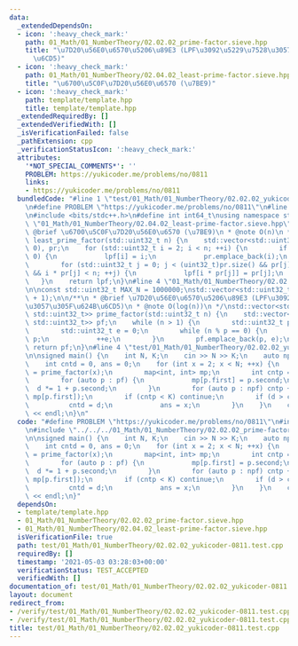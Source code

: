 ```yaml
---
data:
  _extendedDependsOn:
  - icon: ':heavy_check_mark:'
    path: 01_Math/01_NumberTheory/02.02.02_prime-factor.sieve.hpp
    title: "\u7D20\u56E0\u6570\u5206\u89E3 (LPF\u3092\u5229\u7528\u3057\u305F\u624B\
      \u6CD5)"
  - icon: ':heavy_check_mark:'
    path: 01_Math/01_NumberTheory/02.04.02_least-prime-factor.sieve.hpp
    title: "\u6700\u5C0F\u7D20\u56E0\u6570 (\u7BE9)"
  - icon: ':heavy_check_mark:'
    path: template/template.hpp
    title: template/template.hpp
  _extendedRequiredBy: []
  _extendedVerifiedWith: []
  _isVerificationFailed: false
  _pathExtension: cpp
  _verificationStatusIcon: ':heavy_check_mark:'
  attributes:
    '*NOT_SPECIAL_COMMENTS*': ''
    PROBLEM: https://yukicoder.me/problems/no/0811
    links:
    - https://yukicoder.me/problems/no/0811
  bundledCode: "#line 1 \"test/01_Math/01_NumberTheory/02.02.02_yukicoder-0811.test.cpp\"\
    \n#define PROBLEM \"https://yukicoder.me/problems/no/0811\"\n#line 1 \"template/template.hpp\"\
    \n#include <bits/stdc++.h>\n#define int int64_t\nusing namespace std;\n#line 5\
    \ \"01_Math/01_NumberTheory/02.04.02_least-prime-factor.sieve.hpp\"\n\n/**\n *\
    \ @brief \u6700\u5C0F\u7D20\u56E0\u6570 (\u7BE9)\n * @note O(n)\n */\nstd::vector<std::uint32_t>\
    \ least_prime_factor(std::uint32_t n) {\n    std::vector<std::uint32_t> lpf(n,\
    \ 0), pr;\n    for (std::uint32_t i = 2; i < n; ++i) {\n        if (lpf[i] ==\
    \ 0) {\n            lpf[i] = i;\n            pr.emplace_back(i);\n        }\n\
    \        for (std::uint32_t j = 0; j < (uint32_t)pr.size() && pr[j] <= lpf[i]\
    \ && i * pr[j] < n; ++j) {\n            lpf[i * pr[j]] = pr[j];\n        }\n \
    \   }\n    return lpf;\n}\n#line 4 \"01_Math/01_NumberTheory/02.02.02_prime-factor.sieve.hpp\"\
    \n\nconst std::uint32_t MAX_N = 1000000;\nstd::vector<std::uint32_t> lpf = least_prime_factor(MAX_N\
    \ + 1);\n\n/**\n * @brief \u7D20\u56E0\u6570\u5206\u89E3 (LPF\u3092\u5229\u7528\
    \u3057\u305F\u624B\u6CD5)\n * @note O(log(n))\n */\nstd::vector<std::pair<std::uint32_t,\
    \ std::uint32_t>> prime_factor(std::uint32_t n) {\n    std::vector<std::pair<std::uint32_t,\
    \ std::uint32_t>> pf;\n    while (n > 1) {\n        std::uint32_t p = lpf[n];\n\
    \        std::uint32_t e = 0;\n        while (n % p == 0) {\n            n /=\
    \ p;\n            ++e;\n        }\n        pf.emplace_back(p, e);\n    }\n   \
    \ return pf;\n}\n#line 4 \"test/01_Math/01_NumberTheory/02.02.02_yukicoder-0811.test.cpp\"\
    \n\nsigned main() {\n    int N, K;\n    cin >> N >> K;\n    auto npf = prime_factor(N);\n\
    \    int cntd = 0, ans = 0;\n    for (int x = 2; x < N; ++x) {\n        auto pf\
    \ = prime_factor(x);\n        map<int, int> mp;\n        int cntp = 0, d = 1;\n\
    \        for (auto p : pf) {\n            mp[p.first] = p.second;\n          \
    \  d *= 1 + p.second;\n        }\n        for (auto p : npf) cntp += min((int)p.second,\
    \ mp[p.first]);\n        if (cntp < K) continue;\n        if (d > cntd) {\n  \
    \          cntd = d;\n            ans = x;\n        }\n    }\n    cout << ans\
    \ << endl;\n}\n"
  code: "#define PROBLEM \"https://yukicoder.me/problems/no/0811\"\n#include \"../../../template/template.hpp\"\
    \n#include \"../../../01_Math/01_NumberTheory/02.02.02_prime-factor.sieve.hpp\"\
    \n\nsigned main() {\n    int N, K;\n    cin >> N >> K;\n    auto npf = prime_factor(N);\n\
    \    int cntd = 0, ans = 0;\n    for (int x = 2; x < N; ++x) {\n        auto pf\
    \ = prime_factor(x);\n        map<int, int> mp;\n        int cntp = 0, d = 1;\n\
    \        for (auto p : pf) {\n            mp[p.first] = p.second;\n          \
    \  d *= 1 + p.second;\n        }\n        for (auto p : npf) cntp += min((int)p.second,\
    \ mp[p.first]);\n        if (cntp < K) continue;\n        if (d > cntd) {\n  \
    \          cntd = d;\n            ans = x;\n        }\n    }\n    cout << ans\
    \ << endl;\n}"
  dependsOn:
  - template/template.hpp
  - 01_Math/01_NumberTheory/02.02.02_prime-factor.sieve.hpp
  - 01_Math/01_NumberTheory/02.04.02_least-prime-factor.sieve.hpp
  isVerificationFile: true
  path: test/01_Math/01_NumberTheory/02.02.02_yukicoder-0811.test.cpp
  requiredBy: []
  timestamp: '2021-05-03 03:28:03+00:00'
  verificationStatus: TEST_ACCEPTED
  verifiedWith: []
documentation_of: test/01_Math/01_NumberTheory/02.02.02_yukicoder-0811.test.cpp
layout: document
redirect_from:
- /verify/test/01_Math/01_NumberTheory/02.02.02_yukicoder-0811.test.cpp
- /verify/test/01_Math/01_NumberTheory/02.02.02_yukicoder-0811.test.cpp.html
title: test/01_Math/01_NumberTheory/02.02.02_yukicoder-0811.test.cpp
---
```

